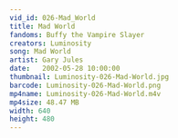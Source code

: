 ```yaml
---
vid_id: 026-Mad_World
title: Mad World
fandoms: Buffy the Vampire Slayer
creators: Luminosity
song: Mad World
artist: Gary Jules
date:   2002-05-28 10:00:00
thumbnail: Luminosity-026-Mad-World.jpg
barcode: Luminosity-026-Mad-World.png
mp4name: Luminosity-026-Mad-World.m4v
mp4size: 48.47 MB
width: 640
height: 480
---
```



  